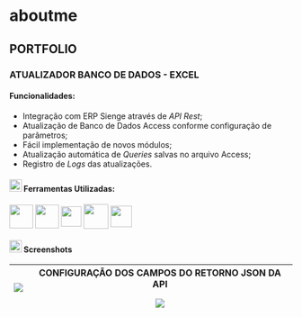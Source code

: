 # aboutme

## PORTFOLIO

###  ATUALIZADOR BANCO DE DADOS - EXCEL

#### Funcionalidades:

 - Integração com ERP Sienge através de *API Rest*;
 - Atualização de Banco de Dados Access conforme configuração de parâmetros;
 - Fácil implementação de novos módulos;
 - Atualização automática de *Queries* salvas no arquivo Access;
 - Registro de *Logs* das atualizações.

#### <img height="22" src="https://aux.iconspalace.com/uploads/17947374941607781187.png" /> Ferramentas Utilizadas:

<div style="display: inline-block">
 <img align="center" width="42" src="https://findicons.com/files/icons/2795/office_2013_hd/256/excel.png" />
 <img align="center" height="42" src="https://findicons.com/files/icons/2795/office_2013_hd/256/access.png">
 <img align="center" height="36" src="https://www.excelerateclasses.com/wp-content/uploads/2020/12/iconfinder_file-type-vba_4196094.png" />
 <img align="center" height="44" src="https://cdn.changelog.com/uploads/icons/topics/kJ/icon_large.png?v=63683332430" />
 <img align="center" height="38" src="https://psasistemas.com.br/wp-content/uploads/2017/05/Sienge.png" />
</div>

#### <img width="22" title="VBA" alt="VBA" src="https://www.freeiconspng.com/uploads/no-image-icon-13.png" /> Screenshots

|<img src="https://media4.giphy.com/media/gJDdffxl7HkqnSa0T0/giphy.gif?cid=790b761187289e98b631cef34dea86da524dc78e9172a233&rid=giphy.gif&ct=g" />|CONFIGURAÇÃO DOS CAMPOS DO RETORNO JSON DA API </p> <img src="https://i.imgur.com/ocignP6.jpg" />|
|---|---|

##### 

